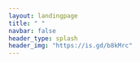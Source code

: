 ```yaml
---
layout: landingpage
title: " "
navbar: false
header_type: splash
header_img: "https://is.gd/b8kMrc"
---
```

